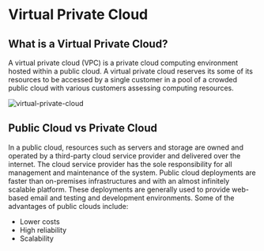 # Virtual Private Cloud

## What is a Virtual Private Cloud?
A virtual private cloud (VPC) is a private cloud computing environment hosted within a public cloud. A virtual private cloud reserves its some of its resources to be accessed by a single customer in a pool of a crowded public cloud with various customers assessing computing resources. 

![virtual-private-cloud](https://github.com/yiwei-chay/networking-notes/assets/146081571/f985e0df-df1f-493a-920b-7e722fae6165)

## Public Cloud vs Private Cloud
In a public cloud, resources such as servers and storage are owned and operated by a third-party cloud service provider and delivered over the internet. The cloud service provider has the sole responsibility for all management and maintenance of the system. Public cloud deployments are faster than on-premises infrastructures and with an almost infinitely scalable platform. These deployments are generally used to provide web-based email and testing and development environments. Some of the advantages of public clouds include:
- Lower costs
- High reliability
- Scalability


